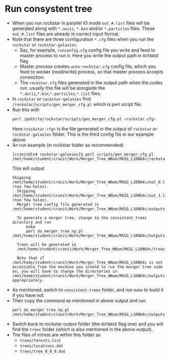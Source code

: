 # Run consystent tree
- When you run rockstar in parallel IO mode `out_#.list` files will be generated along with `*.ascii`, `*.bin` and/or `*.particles` files. These `out_#.list` files are already in correct input format.
- Note that there are three configuration `*.cfg` files when you run the `rockstar` or `rockstar-galaxies`.
  - Say, for example, `runconfig.cfg` config file you write and feed to master process to run it. Here you write the output path in `OUTBASE` flag.
  - Master process creates `auto-rockstar.cfg` config file, which you feed to worker (read/write) process, so that master process accepts connection.
  - The `rockstar.cfg` files generated in the output path when the codes run. usually this file will be alongside the `*.ascii`,`*.bin`,`*.particles`,`*.list` files.
- In `rockstar` or `rockstar-galaxies` find `/rockstar/scripts/gen_merger_cfg.pl` which is perl script file.
- Run this with
  ```bash
  perl /path/to/rockstar/scripts/gen_merger_cfg.pl <rockstar.cfg>
  ```
  Here `<rockstar.cfg>` is the file generated in the output of `rockstar` or `rockstar-galaxies` folder. This is the third config file in our example above.
- An run example (in rockstar folder as recommended)
  ```
  [cranit@ln4 rockstar-galaxies]$ perl scripts/gen_merger_cfg.pl /mnt/home/student/cranit/Work/Merger_Tree_WNum/RKSG_L10N64c/rockstar.cfg
  ```
  This will output
  ```
  Skipping /mnt/home/student/cranit/Work/Merger_Tree_WNum/RKSG_L10N64c/out_0.list (too few halos).
    Skipping /mnt/home/student/cranit/Work/Merger_Tree_WNum/RKSG_L10N64c/out_1.list (too few halos).
    Merger tree config file generated in /mnt/home/student/cranit/Work/Merger_Tree_WNum/RKSG_L10N64c/outputs/merger_tree.cfg

    To generate a merger tree, change to the consistent_trees directory and run
        make
        perl do_merger_tree_np.pl /mnt/home/student/cranit/Work/Merger_Tree_WNum/RKSG_L10N64c/outputs/merger_tree.cfg

    Trees will be generated in
    /mnt/home/student/cranit/Work/Merger_Tree_WNum/RKSG_L10N64c/trees

    Note that if /mnt/home/student/cranit/Work/Merger_Tree_WNum/RKSG_L10N64c is not accessible from the machine you intend to run the merger tree code on, you will have to change the directories in /mnt/home/student/cranit/Work/Merger_Tree_WNum/RKSG_L10N64c/outputs/merger_tree.cfg appropriately.
  ```
- As mentioned, switch to `consistent-trees` folder, and run `make` to build it if you have not.
- Then copy the command as mentioned in above output and run
  ```
  perl do_merger_tree_np.pl /mnt/home/student/cranit/Work/Merger_Tree_WNum/RKSG_L10N64c/outputs/merger_tree.cfg
  ```
- Switch back to rockstar output folder (the `OUTBASE` flag one) and you will find the `trees` folder (which is also mentioned in the above output).
- The files of intrest are within this folder as
  - `trees/forests.list` 
  - `trees/locations.dat` 
  - `trees/tree_0_0_0.dat`

